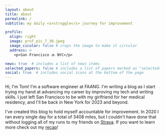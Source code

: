 ```yaml
---
layout: about
title: about
permalink: /
subtitle: my daily <s>struggle</s> journey for improvement

profile:
  align: right
  image: prof_pic_7_30.jpeg
  image_cicular: false # crops the image to make it circular
  address: >
    <p>San Francisco 🔜 NYC</p>

news: true  # includes a list of news items
selected_papers: false # includes a list of papers marked as "selected={true}"
social: true  # includes social icons at the bottom of the page
---
```


Hi, I'm Tom! I'm a software engineer at FAANG. I'm writing a blog as I start trying my hand at advancing my career by improving my tech and writing skills. I just left San Francisco to be with my girlfriend for her medical residency, and I'll be back in New York for 2023 and beyond.
 
I've created this blog to hold myself accountable for improvement. In 2020 I ran every single day for a total of 3408 miles, but I couldn't have done that without logging all of my runs to my friends on [Strava](https://www.strava.com/activities/4546229804). If you want to learn more check out my [recap](/blog/2020/running-recap/)!
